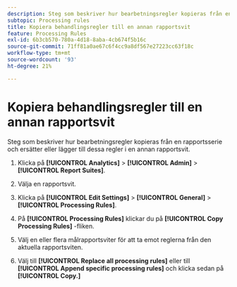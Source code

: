 ```yaml
---
description: Steg som beskriver hur bearbetningsregler kopieras från en rapportsserie och ersätter eller lägger till dessa regler i en annan rapportsvit.
subtopic: Processing rules
title: Kopiera behandlingsregler till en annan rapportsvit
feature: Processing Rules
exl-id: 6b3cb570-780a-4d18-8aba-4cb674f5b16c
source-git-commit: 71ff81a0ae67c6f4cc9a8df567e27223cc63f18c
workflow-type: tm+mt
source-wordcount: '93'
ht-degree: 21%

---
```


# Kopiera behandlingsregler till en annan rapportsvit

Steg som beskriver hur bearbetningsregler kopieras från en rapportsserie och ersätter eller lägger till dessa regler i en annan rapportsvit.

1. Klicka på **[!UICONTROL Analytics]** > **[!UICONTROL Admin]** > **[!UICONTROL Report Suites]**.
1. Välja en rapportsvit.
1. Klicka på **[!UICONTROL Edit Settings]** > **[!UICONTROL General]** > **[!UICONTROL Processing Rules]**.

1. På **[!UICONTROL Processing Rules]** klickar du på **[!UICONTROL Copy Processing Rules]** -fliken.
1. Välj en eller flera målrapportsviter för att ta emot reglerna från den aktuella rapportsviten.
1. Välj till **[!UICONTROL Replace all processing rules]** eller till **[!UICONTROL Append specific processing rules]** och klicka sedan på **[!UICONTROL Copy.]**
